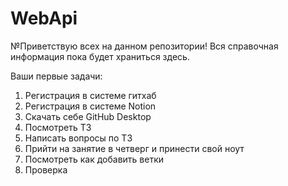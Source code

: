 # WebApi
№Приветствую всех на данном репозитории!
Вся справочная информация пока будет храниться здесь.

Ваши первые задачи:

1. Регистрация в системе гитхаб
2. Регистрация в системе Notion
3. Скачать себе GitHub Desktop
4. Посмотреть ТЗ
5. Написать вопросы по ТЗ
6. Прийти на занятие в четверг и принести свой ноут
7. Посмотреть как добавить ветки
8. Проверка
